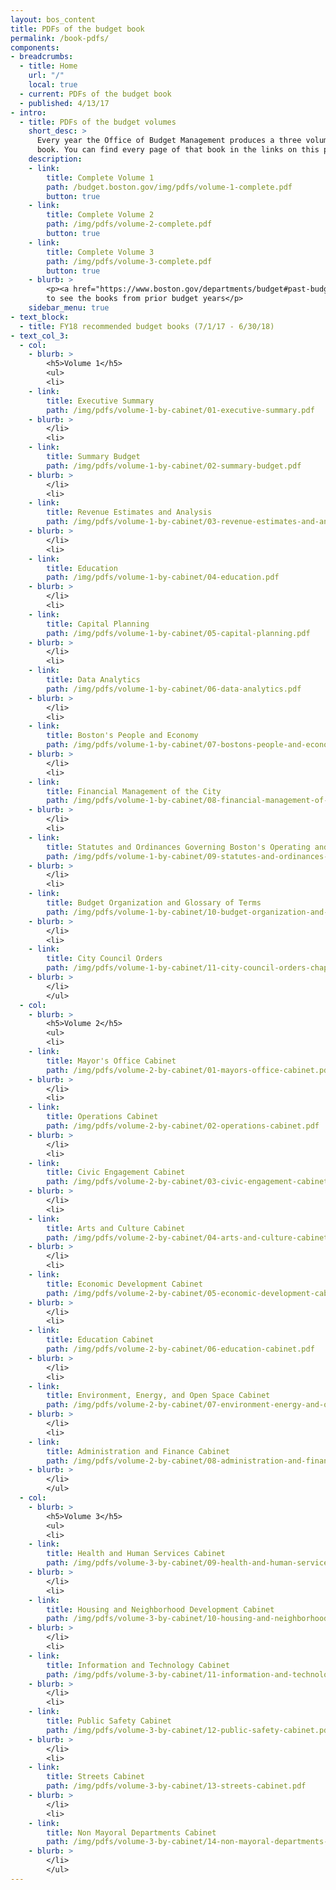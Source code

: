 ```yaml
---
layout: bos_content
title: PDFs of the budget book
permalink: /book-pdfs/
components:
- breadcrumbs:
  - title: Home
    url: "/"
    local: true
  - current: PDFs of the budget book
  - published: 4/13/17
- intro:
  - title: PDFs of the budget volumes
    short_desc: >
      Every year the Office of Budget Management produces a three volume, ~1000+ page physical 
      book. You can find every page of that book in the links on this page. 
    description:
    - link: 
        title: Complete Volume 1
        path: /budget.boston.gov/img/pdfs/volume-1-complete.pdf
        button: true
    - link:
        title: Complete Volume 2
        path: /img/pdfs/volume-2-complete.pdf
        button: true
    - link:
        title: Complete Volume 3
        path: /img/pdfs/volume-3-complete.pdf
        button: true
    - blurb: >
        <p><a href="https://www.boston.gov/departments/budget#past-budgets">Go to Boston.gov</a> 
        to see the books from prior budget years</p>
    sidebar_menu: true
- text_block:
  - title: FY18 recommended budget books (7/1/17 - 6/30/18)
- text_col_3:
  - col:
    - blurb: >
        <h5>Volume 1</h5>
        <ul>
        <li>
    - link:
        title: Executive Summary
        path: /img/pdfs/volume-1-by-cabinet/01-executive-summary.pdf
    - blurb: >
        </li>
        <li>
    - link:
        title: Summary Budget
        path: /img/pdfs/volume-1-by-cabinet/02-summary-budget.pdf
    - blurb: >
        </li>
        <li>
    - link:
        title: Revenue Estimates and Analysis
        path: /img/pdfs/volume-1-by-cabinet/03-revenue-estimates-and-analysis.pdf 
    - blurb: >
        </li>
        <li>
    - link:
        title: Education
        path: /img/pdfs/volume-1-by-cabinet/04-education.pdf
    - blurb: >
        </li>
        <li>
    - link:
        title: Capital Planning
        path: /img/pdfs/volume-1-by-cabinet/05-capital-planning.pdf
    - blurb: >
        </li>
        <li>
    - link:
        title: Data Analytics
        path: /img/pdfs/volume-1-by-cabinet/06-data-analytics.pdf
    - blurb: >
        </li>
        <li>
    - link:
        title: Boston's People and Economy
        path: /img/pdfs/volume-1-by-cabinet/07-bostons-people-and-economy.pdf
    - blurb: >
        </li>
        <li>
    - link:
        title: Financial Management of the City
        path: /img/pdfs/volume-1-by-cabinet/08-financial-management-of-the-city.pdf
    - blurb: >
        </li>
        <li>
    - link:
        title: Statutes and Ordinances Governing Boston's Operating and Capital Budgets
        path: /img/pdfs/volume-1-by-cabinet/09-statutes-and-ordinances-governing-bostons-operating-and-capital-budgets.pdf
    - blurb: >
        </li>
        <li>
    - link:
        title: Budget Organization and Glossary of Terms
        path: /img/pdfs/volume-1-by-cabinet/10-budget-organization-and-glossary-of-terms.pdf
    - blurb: >
        </li>
        <li>
    - link:
        title: City Council Orders
        path: /img/pdfs/volume-1-by-cabinet/11-city-council-orders-chapter.pdf
    - blurb: >
        </li>
        </ul>
  - col:
    - blurb: >
        <h5>Volume 2</h5>
        <ul>
        <li>
    - link:
        title: Mayor's Office Cabinet
        path: /img/pdfs/volume-2-by-cabinet/01-mayors-office-cabinet.pdf
    - blurb: >
        </li>
        <li>
    - link:
        title: Operations Cabinet
        path: /img/pdfs/volume-2-by-cabinet/02-operations-cabinet.pdf
    - blurb: >
        </li>
        <li>
    - link:
        title: Civic Engagement Cabinet
        path: /img/pdfs/volume-2-by-cabinet/03-civic-engagement-cabinet.pdf
    - blurb: >
        </li>
        <li>
    - link:
        title: Arts and Culture Cabinet
        path: /img/pdfs/volume-2-by-cabinet/04-arts-and-culture-cabinet.pdf
    - blurb: >
        </li>
        <li>
    - link:
        title: Economic Development Cabinet
        path: /img/pdfs/volume-2-by-cabinet/05-economic-development-cabinet.pdf
    - blurb: >
        </li>
        <li>
    - link:
        title: Education Cabinet
        path: /img/pdfs/volume-2-by-cabinet/06-education-cabinet.pdf
    - blurb: >
        </li>
        <li>
    - link:
        title: Environment, Energy, and Open Space Cabinet
        path: /img/pdfs/volume-2-by-cabinet/07-environment-energy-and-open-space-cabinet.pdf
    - blurb: >
        </li>
        <li>
    - link:
        title: Administration and Finance Cabinet
        path: /img/pdfs/volume-2-by-cabinet/08-administration-and-finance-cabinet.pdf
    - blurb: >
        </li>
        </ul>
  - col:
    - blurb: >
        <h5>Volume 3</h5>
        <ul>
        <li>
    - link:
        title: Health and Human Services Cabinet
        path: /img/pdfs/volume-3-by-cabinet/09-health-and-human-services-cabinet.pdf
    - blurb: >
        </li>
        <li>
    - link:
        title: Housing and Neighborhood Development Cabinet
        path: /img/pdfs/volume-3-by-cabinet/10-housing-and-neighborhood-development-cabinet.pdf
    - blurb: >
        </li>
        <li>
    - link:
        title: Information and Technology Cabinet
        path: /img/pdfs/volume-3-by-cabinet/11-information-and-technology-cabinet.pdf
    - blurb: >
        </li>
        <li>
    - link:
        title: Public Safety Cabinet
        path: /img/pdfs/volume-3-by-cabinet/12-public-safety-cabinet.pdf
    - blurb: >
        </li>
        <li>
    - link:
        title: Streets Cabinet
        path: /img/pdfs/volume-3-by-cabinet/13-streets-cabinet.pdf
    - blurb: >
        </li>
        <li>
    - link:
        title: Non Mayoral Departments Cabinet
        path: /img/pdfs/volume-3-by-cabinet/14-non-mayoral-departments-cabinet.pdf
    - blurb: >
        </li>
        </ul>
---
```

